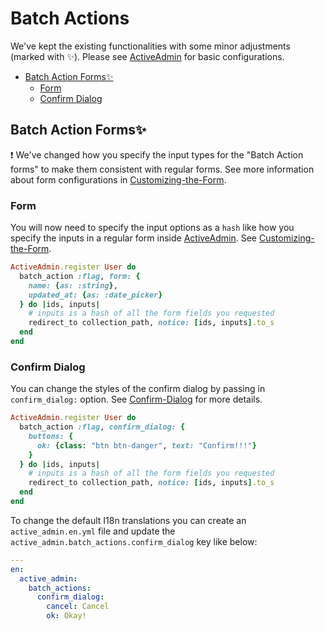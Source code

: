 [ActiveAdmin]: https://activeadmin.info/9-batch-actions.html
[Customizing-the-Form]: ./Customizing-the-Form.md
[Confirm-Dialog]: ./Confirm-Dialog.md

# Batch Actions <!-- omit in toc -->
We've kept the existing functionalities with some minor adjustments (marked with ✨). Please see [ActiveAdmin] for basic configurations.

- [Batch Action Forms✨](#batch-action-forms)
  - [Form](#form)
  - [Confirm Dialog](#confirm-dialog)

## Batch Action Forms✨
❗️ We've changed how you specify the input types for the "Batch Action forms" to make them consistent with regular forms. See more information about form configurations in [Customizing-the-Form].

### Form
You will now need to specify the input options as a `hash` like how you specify the inputs in a regular form inside [ActiveAdmin]. See [Customizing-the-Form].

```ruby
ActiveAdmin.register User do
  batch_action :flag, form: {
    name: {as: :string},
    updated_at: {as: :date_picker}
  } do |ids, inputs|
    # inputs is a hash of all the form fields you requested
    redirect_to collection_path, notice: [ids, inputs].to_s
  end
end
```

### Confirm Dialog
You can change the styles of the confirm dialog by passing in `confirm_dialog:` option. See [Confirm-Dialog] for more details.

```ruby
ActiveAdmin.register User do
  batch_action :flag, confirm_dialog: {
    buttons: {
      ok: {class: "btn btn-danger", text: "Confirm!!!"}
    }
  } do |ids, inputs|
    # inputs is a hash of all the form fields you requested
    redirect_to collection_path, notice: [ids, inputs].to_s
  end
end
```

To change the default I18n translations you can create an `active_admin.en.yml` file and update the `active_admin.batch_actions.confirm_dialog` key like below:
```yaml
---
en:
  active_admin:
    batch_actions:
      confirm_dialog:
        cancel: Cancel
        ok: Okay!
```
